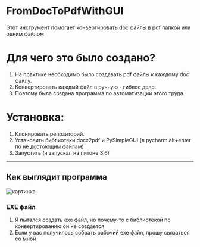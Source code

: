 # FromDocToPdfWithGUI
Этот инструмент помогает конвертировать doc файлы в pdf папкой или одним файлом
# Для чего это было создано?
1. На практике необходимо было создавать pdf файлы к каждому doc файлу.
2. Конвертировать каждый файл в ручную - гиблое дело.
3. Поэтому была создана программа по автоматизации этого труда.
# Установка:
1. Клонировать репозиторий.
2. Установить библиотеки docx2pdf и PySimpleGUI (в pycharm alt+enter по не достоющим файлам)
3. Запустить (я запускал на питоне 3.6)
____
## Как выглядит программа
![картинка](https://i.paste.pics/593fd0315c785e7906c51645e1850803.png?trs=c20137f25a53302b144519b0e21925df54abd0e15535cb9adb257e6f8fe460b7)
### EXE файл 
1. Я пытался создать exe файл, но почему-то с библиотекой по конвертированию он не создается
2. Если у вас получилось собрать рабочий exe файл, прошу связаться со мной
